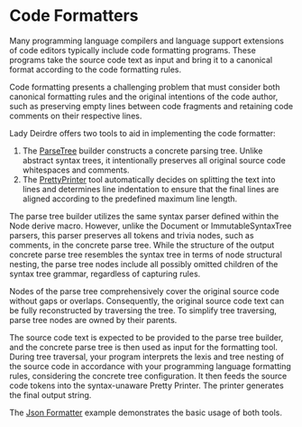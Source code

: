 <!------------------------------------------------------------------------------
  This file is part of "Lady Deirdre", a compiler front-end foundation
  technology.

  This work is proprietary software with source-available code.

  To copy, use, distribute, or contribute to this work, you must agree to
  the terms of the General License Agreement:

  https://github.com/Eliah-Lakhin/lady-deirdre/blob/master/EULA.md

  The agreement grants a Basic Commercial License, allowing you to use
  this work in non-commercial and limited commercial products with a total
  gross revenue cap. To remove this commercial limit for one of your
  products, you must acquire a Full Commercial License.

  If you contribute to the source code, documentation, or related materials,
  you must grant me an exclusive license to these contributions.
  Contributions are governed by the "Contributions" section of the General
  License Agreement.

  Copying the work in parts is strictly forbidden, except as permitted
  under the General License Agreement.

  If you do not or cannot agree to the terms of this Agreement,
  do not use this work.

  This work is provided "as is", without any warranties, express or implied,
  except where such disclaimers are legally invalid.

  Copyright (c) 2024 Ilya Lakhin (Илья Александрович Лахин).
  All rights reserved.
------------------------------------------------------------------------------->

# Code Formatters

Many programming language compilers and language support extensions of code
editors typically include code formatting programs. These programs take the
source code text as input and bring it to a canonical format according to the
code formatting rules.

Code formatting presents a challenging problem that must consider both canonical
formatting rules and the original intentions of the code author, such as
preserving empty lines between code fragments and retaining code comments on
their respective lines.

Lady Deirdre offers two tools to aid in implementing the code formatter:

1. The
   [ParseTree](https://docs.rs/lady-deirdre/2.0.1/lady_deirdre/syntax/struct.ParseTree.html)
   builder constructs a concrete parsing tree. Unlike abstract syntax trees, it
   intentionally preserves all original source code whitespaces and comments.
2. The
   [PrettyPrinter](https://docs.rs/lady-deirdre/2.0.1/lady_deirdre/format/struct.PrettyPrinter.html)
   tool automatically decides on splitting the text into lines and determines
   line indentation to ensure that the final lines are aligned according to the
   predefined maximum line length.

The parse tree builder utilizes the same syntax parser defined within the Node
derive macro. However, unlike the Document or ImmutableSyntaxTree parsers, this
parser preserves all tokens and trivia nodes, such as comments, in the concrete
parse tree. While the structure of the output concrete parse tree resembles the
syntax tree in terms of node structural nesting, the parse tree nodes include
all possibly omitted children of the syntax tree grammar, regardless of
capturing rules.

Nodes of the parse tree comprehensively cover the original source code without
gaps or overlaps. Consequently, the original source code text can be fully
reconstructed by traversing the tree. To simplify tree traversing, parse tree
nodes are owned by their parents.

The source code text is expected to be provided to the parse tree builder, and
the concrete parse tree is then used as input for the formatting tool. During
tree traversal, your program interprets the lexis and tree nesting of the
source code in accordance with your programming language formatting rules,
considering the concrete tree configuration. It then feeds the source code
tokens into the syntax-unaware Pretty Printer. The printer generates the final
output string.

The [Json Formatter](https://github.com/Eliah-Lakhin/lady-deirdre/tree/1f4ecdac2a1d8c73e6d94909fb0c7fcd04d31fc0/work/crates/examples/src/json_formatter)
example demonstrates the basic usage of both tools.
